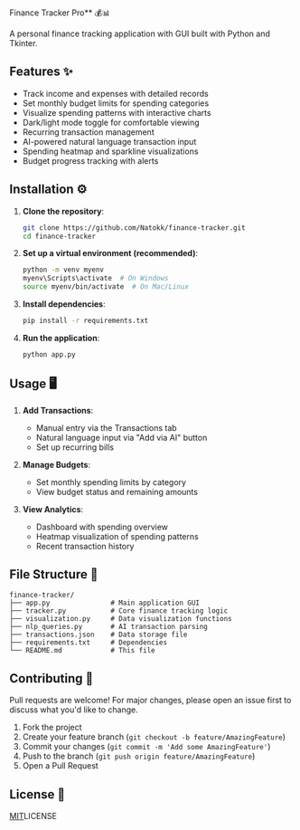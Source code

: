 Finance Tracker Pro** 💰📊

A personal finance tracking application with GUI built with Python and Tkinter.



## **Features** ✨
- Track income and expenses with detailed records
- Set monthly budget limits for spending categories
- Visualize spending patterns with interactive charts
- Dark/light mode toggle for comfortable viewing
- Recurring transaction management
- AI-powered natural language transaction input
- Spending heatmap and sparkline visualizations
- Budget progress tracking with alerts

## **Installation** ⚙️

1. **Clone the repository**:
   ```bash
   git clone https://github.com/Natokk/finance-tracker.git
   cd finance-tracker
   ```

2. **Set up a virtual environment (recommended)**:
   ```bash
   python -m venv myenv
   myenv\Scripts\activate  # On Windows
   source myenv/bin/activate  # On Mac/Linux
   ```

3. **Install dependencies**:
   ```bash
   pip install -r requirements.txt
   ```

4. **Run the application**:
   ```bash
   python app.py
   ```

## **Usage** 🖥️

1. **Add Transactions**:
   - Manual entry via the Transactions tab
   - Natural language input via "Add via AI" button
   - Set up recurring bills

2. **Manage Budgets**:
   - Set monthly spending limits by category
   - View budget status and remaining amounts

3. **View Analytics**:
   - Dashboard with spending overview
   - Heatmap visualization of spending patterns
   - Recent transaction history

## **File Structure** 📂
```
finance-tracker/
├── app.py               # Main application GUI
├── tracker.py           # Core finance tracking logic
├── visualization.py     # Data visualization functions
├── nlp_queries.py       # AI transaction parsing
├── transactions.json    # Data storage file
├── requirements.txt     # Dependencies
└── README.md            # This file
```

## **Contributing** 🤝
Pull requests are welcome! For major changes, please open an issue first to discuss what you'd like to change.

1. Fork the project
2. Create your feature branch (`git checkout -b feature/AmazingFeature`)
3. Commit your changes (`git commit -m 'Add some AmazingFeature'`)
4. Push to the branch (`git push origin feature/AmazingFeature`)
5. Open a Pull Request

## **License** 📜
[MIT](https://choosealicense.com/licenses/mit/)LICENSE
